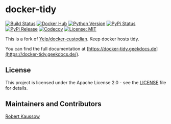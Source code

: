 # docker-tidy

[![Build Status](https://img.shields.io/drone/build/xoxys/docker-tidy?logo=drone)](https://cloud.drone.io/xoxys/docker-tidy)
[![Docker Hub](https://img.shields.io/badge/docker-latest-blue.svg?logo=docker&logoColor=white)](https://hub.docker.com/r/xoxys/docker-tidy)
[![Python Version](https://img.shields.io/pypi/pyversions/docker-tidy.svg)](https://pypi.org/project/docker-tidy/)
[![PyPi Status](https://img.shields.io/pypi/status/docker-tidy.svg)](https://pypi.org/project/docker-tidy/)
[![PyPi Release](https://img.shields.io/pypi/v/docker-tidy.svg)](https://pypi.org/project/docker-tidy/)
[![Codecov](https://img.shields.io/codecov/c/github/xoxys/docker-tidy)](https://codecov.io/gh/xoxys/docker-tidy)
[![License: MIT](https://img.shields.io/github/license/xoxys/docker-tidy)](LICENSE)

This is a fork of [Yelp/docker-custodian](https://github.com/Yelp/docker-custodian). Keep docker hosts tidy.

You can find the full documentation at [https://docker-tidy.geekdocs.de](https://docker-tidy.geekdocs.de/).

## License

This project is licensed under the Apache License 2.0 - see the [LICENSE](LICENSE) file for details.

## Maintainers and Contributors

[Robert Kaussow](https://github.com/xoxys)
